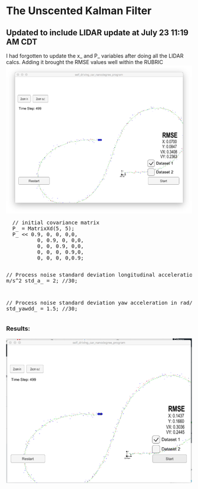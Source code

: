 <h1>The Unscented Kalman Filter</h1>

<h2>Updated to include LIDAR update at July 23 11:19 AM CDT</h2>
I had forgotten to update the x_ and P_ variables after doing all the LIDAR calcs.
Adding it brought the RMSE values well within the  RUBRIC
<img src="./ukf-result-20170724_FINAL.png"/>
<pre>
  // initial covariance matrix
  P_ = MatrixXd(5, 5);
  P_ << 0.9, 0, 0, 0,0,
          0, 0.9, 0, 0,0,
          0, 0, 0.9, 0,0,
          0, 0, 0, 0.9,0,
          0, 0, 0, 0,0.9;


  // Process noise standard deviation longitudinal acceleration in m/s^2
  std_a_ = 2; //30;

  // Process noise standard deviation yaw acceleration in rad/s^2
  std_yawdd_ = 1.5; //30;
</pre>

  
  <h3>Results:</h3>
  <img src="./ukf-result-20170724.png"/>
